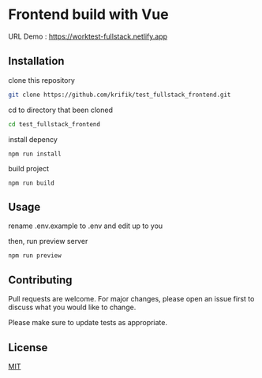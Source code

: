 # Frontend build with Vue

URL Demo : https://worktest-fullstack.netlify.app

## Installation

clone this repository

```bash
git clone https://github.com/krifik/test_fullstack_frontend.git
```
cd to directory that been cloned
```bash
cd test_fullstack_frontend
```
install depency
```
npm run install
```

build project
```
npm run build
```
## Usage
rename .env.example to .env and edit up to you

then, run preview server
```
npm run preview
```

## Contributing
Pull requests are welcome. For major changes, please open an issue first to discuss what you would like to change.

Please make sure to update tests as appropriate.

## License
[MIT](https://choosealicense.com/licenses/mit/)
